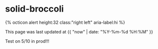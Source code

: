 # solid-broccoli


{% octicon alert height:32 class:"right left" aria-label:hi %}

This page was last updated at {{ "now" | date: "%Y-%m-%d %H:%M" }}

Test on 5/10 in prod!!!
